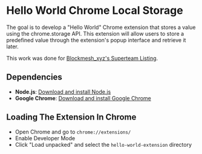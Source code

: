 # Hello World Chrome Local Storage

The goal is to develop a "Hello World" Chrome extension that stores a value using the chrome.storage API. This extension will allow users to store a predefined value through the extension's popup interface and retrieve it later.

This work was done for [Blockmesh_xyz's Superteam Listing](https://earn.superteam.fun/listings/bounty/connect-and-extract-values-of-a-leveldb/). 

## Dependencies 

- **Node.js**: [Download and install Node.js](https://nodejs.org/)
- **Google Chrome**: [Download and install Google Chrome](https://www.google.com/chrome/)

## Loading The Extension In Chrome 

- Open Chrome and go to `chrome://extensions/`
- Enable Developer Mode
- Click "Load unpacked" and select the `hello-world-extension` directory
